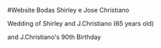 #Website Bodas Shirley e Jose Christiano

Wedding of Shirley and J.Christiano (65 years old)

and J.Christiano's 90th Birthday

